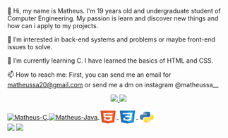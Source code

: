 👋 Hi, my name is Matheus. I'm 19 years old and undergraduate student of Computer Engineering. My passion is learn and discover new things and how can i apply to my projects.

👀 I’m interested in back-end systems and problems or maybe front-end issues to solve.  

🌱 I’m currently learning C. I have learned the basics of HTML and CSS.

📫 How to reach me: First, you can send me an email for matheussa20@gmail.com or send me a dm on instagram @matheussa__

<div align="center">
  <a href="https://github.com/matheussacardoso">
  <img height="180em" src="https://github-readme-stats.vercel.app/api?username=matheussacardoso&show_icons=true&theme=dracula&include_all_commits=true&count_private=true"/>
  <img height="180em" src="https://github-readme-stats.vercel.app/api/top-langs/?username=matheussacardoso&layout=compact&langs_count=7&theme=dracula"/>
</div>

<div style="display: inline_block"><br>
  <img align="center" alt="Matheus-C" height="30" width="40" src="https://cdn.jsdelivr.net/gh/devicons/devicon/icons/c/c-original.svg">
  <img align="center" alt="Matheus-Java" height="30" width="40" src="https://cdn.jsdelivr.net/gh/devicons/devicon/icons/java/java-original.svg">
  
  <img align="center" alt="Matheus-HTML" height="30" width="40" src="https://raw.githubusercontent.com/devicons/devicon/master/icons/html5/html5-original.svg">
  <img align="center" alt="Matheus-CSS" height="30" width="40" src="https://raw.githubusercontent.com/devicons/devicon/master/icons/css3/css3-original.svg">
  <img align="center" alt="Matheus-Python" height="30" width="40" src="https://raw.githubusercontent.com/devicons/devicon/master/icons/python/python-original.svg">
</div>

<div>
  <a href="www.linkedin.com/in/matheus-sá-262916218" target="_blank"><img src="https://img.shields.io/badge/-LinkedIn-%230077B5?style=for-the-  badge&logo=linkedin&logoColor=white" target="_blank"></a>
  <a href = "matheussa20@gmail.com"><img src="https://img.shields.io/badge/-Gmail-%23333?style=for-the-badge&logo=gmail&logoColor=white" target="_blank"></a>
</div>
